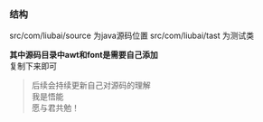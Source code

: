 ### 结构

src/com/liubai/source
为java源码位置
src/com/liubai/tast
为测试类

**其中源码目录中awt和font是需要自己添加** <br>
复制下来即可 

> 后续会持续更新自己对源码的理解 <br>
> 我是悟能 <br>
> 愿与君共勉！<br>
